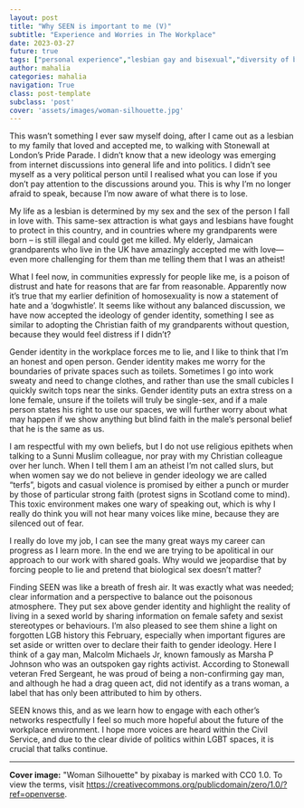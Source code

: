 ```yaml
---
layout: post
title: "Why SEEN is important to me (V)"
subtitle: "Experience and Worries in The Workplace"
date: 2023-03-27
future: true
tags: ["personal experience","lesbian gay and bisexual","diversity of belief","Why SEEN"]
author: mahalia
categories: mahalia
navigation: True
class: post-template
subclass: 'post'
cover: 'assets/images/woman-silhouette.jpg'
---
```


This wasn’t something I ever saw myself doing, after I came out as a lesbian to my family that loved and accepted me, to walking with Stonewall at London’s Pride Parade. I didn’t know that a new ideology was emerging from internet discussions into general life and into politics. I didn’t see myself as a very political person until I realised what you can lose if you don’t pay attention to the discussions around you. This is why I’m no longer afraid to speak, because I’m now aware of what there is to lose.

My life as a lesbian is determined by my sex and the sex of the person I fall in love with. This same-sex attraction is what gays and lesbians have fought to protect in this country, and in countries where my grandparents were born – is still illegal and could get me killed. My elderly, Jamaican grandparents who live in the UK have amazingly accepted me with love—even more challenging for them than me telling them that I was an atheist!

What I feel now, in communities expressly for people like me, is a poison of distrust and hate for reasons that are far from reasonable. Apparently now it’s true that my earlier definition of homosexuality is now a statement of hate and a ‘dogwhistle’. It seems like without any balanced discussion, we have now accepted the ideology of gender identity, something I see as similar to adopting the Christian faith of my grandparents without question, because they would feel distress if I didn’t?

Gender identity in the workplace forces me to lie, and I like to think that I’m an honest and open person.  Gender identity makes me worry for the boundaries of private spaces such as toilets. Sometimes I go into work sweaty and need to change clothes, and rather than use the small cubicles I quickly switch tops near the sinks. Gender identity puts an extra stress on a lone female, unsure if the toilets will truly be single-sex, and if a male person states his right to use our spaces, we will further worry about what may happen if we show anything but blind faith in the male’s personal belief that he is the same as us.

I am respectful with my own beliefs, but I do not use religious epithets when talking to a Sunni Muslim colleague, nor pray with my Christian colleague over her lunch. When I tell them I am an atheist I’m not called slurs, but when women say we do not believe in gender ideology we are called “terfs”, bigots and casual violence is promised by either a punch or murder by those of particular strong faith (protest signs in Scotland come to mind). This toxic environment makes one wary of speaking out, which is why I really do think you will not hear many voices like mine, because they are silenced out of fear. 

I really do love my job, I can see the many great ways my career can progress as I learn more. In the end we are trying to be apolitical in our approach to our work with shared goals.  Why would we jeopardise that by forcing people to lie and pretend that biological sex doesn’t matter?

Finding SEEN was like a breath of fresh air. It was exactly what was needed; clear information and a perspective to balance out the poisonous atmosphere. They put sex above gender identity and highlight the reality of living in a sexed world by sharing information on female safety and sexist stereotypes or behaviours. I’m also pleased to see them shine a light on forgotten LGB history this February, especially when important figures are set aside or written over to declare their faith to gender ideology. Here I think of a gay man, Malcolm Michaels Jr, known famously as Marsha P Johnson who was an outspoken gay rights activist.  According to Stonewall veteran Fred Sergeant, he was proud of being a non-confirming gay man, and although he had a drag queen act, did not identify as a trans woman, a label that has only been attributed to him by others.

SEEN knows this, and as we learn how to engage with each other’s networks respectfully I feel so much more hopeful about the future of the workplace environment. I hope more voices are heard within the Civil Service, and due to the clear divide of politics within LGBT spaces, it is crucial that talks continue.  

------------------

**Cover image:** "Woman Silhouette" by pixabay is marked with CC0 1.0. To view the terms, visit https://creativecommons.org/publicdomain/zero/1.0/?ref=openverse.